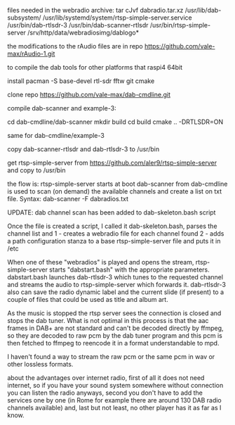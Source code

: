 files needed in the webradio archive:
tar cJvf dabradio.tar.xz /usr/lib/dab-subsystem/ /usr/lib/systemd/system/rtsp-simple-server.service /usr/bin/dab-rtlsdr-3 /usr/bin/dab-scanner-rtlsdr /usr/bin/rtsp-simple-server /srv/http/data/webradiosimg/dablogo*

the modifications to the rAudio files are in repo https://github.com/vale-max/rAudio-1.git 

to compile the dab tools for other platforms that raspi4 64bit

install
pacman -S base-devel rtl-sdr fftw git cmake

clone repo https://github.com/vale-max/dab-cmdline.git

compile dab-scanner and example-3:

cd dab-cmdline/dab-scanner
mkdir build
cd build
cmake .. -DRTLSDR=ON

same for dab-cmdline/example-3

copy dab-scanner-rtlsdr and dab-rtlsdr-3 to /usr/bin

get rtsp-simple-server from https://github.com/aler9/rtsp-simple-server and
copy to /usr/bin



the flow is:
rtsp-simple-server starts at boot
dab-scanner from dab-cmdline is used to scan (on demand) the available channels and create a list on txt file.
Syntax: dab-scanner -F dabradios.txt

UPDATE: dab channel scan has been added to dab-skeleton.bash script

Once the file is created a script, I called it dab-skeleton.bash, parses the channel list and
1 - creates a webradio file for each channel found
2 - adds a path configuration stanza to a base rtsp-simple-server file and puts it in /etc

When one of these "webradios" is played and opens the stream, rtsp-simple-server starts "dabstart.bash" with the appropriate parameters.
dabstart.bash launches dab-rtlsdr-3 which tunes to the requested channel and streams the audio to rtsp-simple-server which forwards it.
dab-rtlsdr-3 also can save the radio dynamic label and the current slide (if present) to a couple of files that could be used as title and album art.

As the music is stopped the rtsp server sees the connection is closed and stops the dab tuner.
What is not optimal in this process is that the aac frames in DAB+ are not standard and can't be decoded directly by ffmpeg, so they are decoded to raw pcm by the dab tuner program and this pcm is then fetched to ffmpeg to reencode it in a format understandable to mpd.

I haven't found a way to stream the raw pcm or the same pcm in wav or other lossless formats.

about the advantages over internet radio, first of all it does not need internet, so if you have your sound system somewhere without connection you can listen the radio anyways, second you don't have to add the services one by one (in Rome for example there are around 130 DAB radio channels available) and, last but not least, no other player has it as far as I know.

